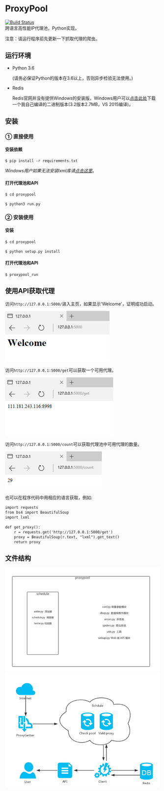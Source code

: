 # ProxyPool
[![Build Status](https://travis-ci.org/WiseDoge/ProxyPool.svg?branch=master)](https://travis-ci.org/WiseDoge/ProxyPool)   
跨语言高性能IP代理池，Python实现。    

注意：请运行程序前先更新一下抓取代理的爬虫。

## 运行环境

* Python 3.6

  (请务必保证Python的版本在3.6以上，否则异步检验无法使用。)

* Redis 

  Redis官网并没有提供Windows的安装版，Windows用户可以[点击此处](http://pan.baidu.com/s/1kVe6lc7)下载一个我自己编译的二进制版本(3.2版本2.7MB，VS 2015编译)。

## 安装

### ① 直接使用

#### 安装依赖

`$ pip install -r requirements.txt`

*Windows用户如果无法安装lxml库请[点击这里](http://www.lfd.uci.edu/~gohlke/pythonlibs/)*。

#### 打开代理池和API

`$ cd proxypool`

`$ python3 run.py `

### ② 安装使用

#### 安装

`$ cd proxypool`

`$ python setup.py install`

#### 打开代理池和API

`$ proxypool_run`


## 使用API获取代理

访问`http://127.0.0.1:5000/`进入主页，如果显示'Welcome'，证明成功启动。

![pic](docs/1.png)

访问`http://127.0.0.1:5000/get`可以获取一个可用代理。  

![pic](docs/3.png)

访问`http://127.0.0.1:5000/count`可以获取代理池中可用代理的数量。  

![pic](docs/2.png)

也可以在程序代码中用相应的语言获取，例如:

```
import requests
from bs4 import BeautifulSoup
import lxml

def get_proxy():
    r = requests.get('http://127.0.0.1:5000/get')
    proxy = BeautifulSoup(r.text, "lxml").get_text()
    return proxy
```
## 文件结构
![picture](docs/5.png)
![picture](docs/4.png)
